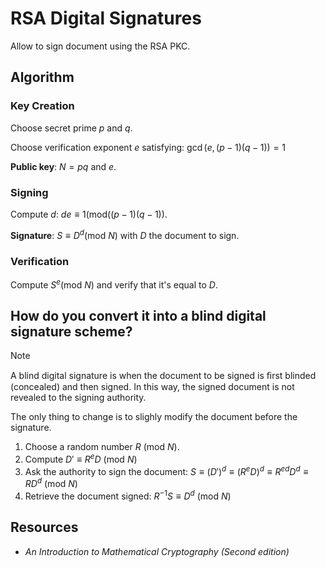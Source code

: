 # RSA Digital Signatures

Allow to sign document using the RSA PKC.

## Algorithm

### Key Creation

Choose secret prime $p$ and $q$.

Choose verification exponent $e$ satisfying: $\gcd(e, (p-1)(q-1)) = 1$

**Public key**: $N = pq$ and $e$.

### Signing

Compute $d$: $de\equiv1(\text{mod(}(p-1)(q-1))$.

**Signature**: $S\equiv D^d\text{(mod } N)$ with $D$ the document to sign.

### Verification

Compute $S^e \text{(mod }N)$ and verify that it's equal to $D$.

## How do you convert it into a blind digital signature scheme?

> [!NOTE] 
> A blind digital signature is when the document to be signed is ﬁrst blinded (concealed) and then signed. In this way, the signed document is not revealed to the signing authority.

The only thing to change is to slighly modify the document before the signature.

1. Choose a random number $R \text{ (mod }N)$.
2. Compute $D'\equiv R^eD\text{ (mod }N)$
3. Ask the authority to sign the document: $S\equiv (D')^d\equiv(R^eD)^d\equiv R^{ed}D^d\equiv RD^d\text{ (mod }N)$
4. Retrieve the document signed: $R^{-1}S\equiv D^d\text{ (mod }N)$

## Resources

- *An Introduction to Mathematical Cryptography (Second edition)*